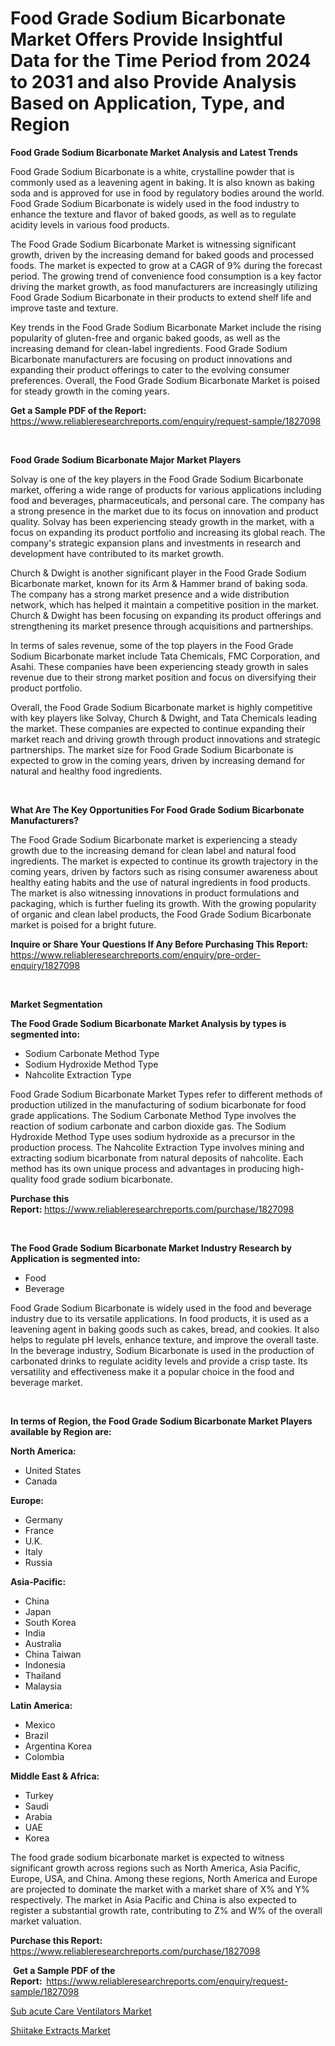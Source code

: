 <p><h1>Food Grade Sodium Bicarbonate Market Offers Provide Insightful Data for the Time Period from 2024 to 2031 and also Provide Analysis Based on Application, Type, and Region</h1></p><p><strong>Food Grade Sodium Bicarbonate Market Analysis and Latest Trends</strong></p>
<p><p>Food Grade Sodium Bicarbonate is a white, crystalline powder that is commonly used as a leavening agent in baking. It is also known as baking soda and is approved for use in food by regulatory bodies around the world. Food Grade Sodium Bicarbonate is widely used in the food industry to enhance the texture and flavor of baked goods, as well as to regulate acidity levels in various food products.</p><p>The Food Grade Sodium Bicarbonate Market is witnessing significant growth, driven by the increasing demand for baked goods and processed foods. The market is expected to grow at a CAGR of 9% during the forecast period. The growing trend of convenience food consumption is a key factor driving the market growth, as food manufacturers are increasingly utilizing Food Grade Sodium Bicarbonate in their products to extend shelf life and improve taste and texture.</p><p>Key trends in the Food Grade Sodium Bicarbonate Market include the rising popularity of gluten-free and organic baked goods, as well as the increasing demand for clean-label ingredients. Food Grade Sodium Bicarbonate manufacturers are focusing on product innovations and expanding their product offerings to cater to the evolving consumer preferences. Overall, the Food Grade Sodium Bicarbonate Market is poised for steady growth in the coming years.</p></p>
<p><strong>Get a Sample PDF of the Report:&nbsp;</strong> <a href="https://www.reliableresearchreports.com/enquiry/request-sample/1827098">https://www.reliableresearchreports.com/enquiry/request-sample/1827098</a></p>
<p>&nbsp;</p>
<p><strong>Food Grade Sodium Bicarbonate Major Market Players</strong></p>
<p><p>Solvay is one of the key players in the Food Grade Sodium Bicarbonate market, offering a wide range of products for various applications including food and beverages, pharmaceuticals, and personal care. The company has a strong presence in the market due to its focus on innovation and product quality. Solvay has been experiencing steady growth in the market, with a focus on expanding its product portfolio and increasing its global reach. The company's strategic expansion plans and investments in research and development have contributed to its market growth.</p><p>Church & Dwight is another significant player in the Food Grade Sodium Bicarbonate market, known for its Arm & Hammer brand of baking soda. The company has a strong market presence and a wide distribution network, which has helped it maintain a competitive position in the market. Church & Dwight has been focusing on expanding its product offerings and strengthening its market presence through acquisitions and partnerships.</p><p>In terms of sales revenue, some of the top players in the Food Grade Sodium Bicarbonate market include Tata Chemicals, FMC Corporation, and Asahi. These companies have been experiencing steady growth in sales revenue due to their strong market position and focus on diversifying their product portfolio.</p><p>Overall, the Food Grade Sodium Bicarbonate market is highly competitive with key players like Solvay, Church & Dwight, and Tata Chemicals leading the market. These companies are expected to continue expanding their market reach and driving growth through product innovations and strategic partnerships. The market size for Food Grade Sodium Bicarbonate is expected to grow in the coming years, driven by increasing demand for natural and healthy food ingredients.</p></p>
<p>&nbsp;</p>
<p><strong>What Are The Key Opportunities For Food Grade Sodium Bicarbonate Manufacturers?</strong></p>
<p><p>The Food Grade Sodium Bicarbonate market is experiencing a steady growth due to the increasing demand for clean label and natural food ingredients. The market is expected to continue its growth trajectory in the coming years, driven by factors such as rising consumer awareness about healthy eating habits and the use of natural ingredients in food products. The market is also witnessing innovations in product formulations and packaging, which is further fueling its growth. With the growing popularity of organic and clean label products, the Food Grade Sodium Bicarbonate market is poised for a bright future.</p></p>
<p><strong>Inquire or Share Your Questions If Any Before Purchasing This Report:</strong> <a href="https://www.reliableresearchreports.com/enquiry/pre-order-enquiry/1827098">https://www.reliableresearchreports.com/enquiry/pre-order-enquiry/1827098</a></p>
<p>&nbsp;</p>
<p><strong>Market Segmentation</strong></p>
<p><strong>The Food Grade Sodium Bicarbonate Market Analysis by types is segmented into:</strong></p>
<p><ul><li>Sodium Carbonate Method Type</li><li>Sodium Hydroxide Method Type</li><li>Nahcolite Extraction Type</li></ul></p>
<p><p>Food Grade Sodium Bicarbonate Market Types refer to different methods of production utilized in the manufacturing of sodium bicarbonate for food grade applications. The Sodium Carbonate Method Type involves the reaction of sodium carbonate and carbon dioxide gas. The Sodium Hydroxide Method Type uses sodium hydroxide as a precursor in the production process. The Nahcolite Extraction Type involves mining and extracting sodium bicarbonate from natural deposits of nahcolite. Each method has its own unique process and advantages in producing high-quality food grade sodium bicarbonate.</p></p>
<p><strong>Purchase this Report:&nbsp;</strong><a href="https://www.reliableresearchreports.com/purchase/1827098">https://www.reliableresearchreports.com/purchase/1827098</a></p>
<p>&nbsp;</p>
<p><strong>The Food Grade Sodium Bicarbonate Market Industry Research by Application is segmented into:</strong></p>
<p><ul><li>Food</li><li>Beverage</li></ul></p>
<p><p>Food Grade Sodium Bicarbonate is widely used in the food and beverage industry due to its versatile applications. In food products, it is used as a leavening agent in baking goods such as cakes, bread, and cookies. It also helps to regulate pH levels, enhance texture, and improve the overall taste. In the beverage industry, Sodium Bicarbonate is used in the production of carbonated drinks to regulate acidity levels and provide a crisp taste. Its versatility and effectiveness make it a popular choice in the food and beverage market.</p></p>
<p>&nbsp;</p>
<p><strong>In terms of Region, the Food Grade Sodium Bicarbonate Market Players available by Region are:</strong></p>
<p>
    <p> <strong> North America: </strong>
        <ul>
            <li>United States</li>
            <li>Canada</li>
        </ul>
        </p> 
    <p> <strong> Europe: </strong>
        <ul>
            <li>Germany</li>
            <li>France</li>
            <li>U.K.</li>
            <li>Italy</li>
            <li>Russia</li>
        </ul>
        </p> 
    <p> <strong> Asia-Pacific: </strong>
        <ul>
            <li>China</li>
            <li>Japan</li>
            <li>South Korea</li>
            <li>India</li>
            <li>Australia</li>
            <li>China Taiwan</li>
            <li>Indonesia</li>
            <li>Thailand</li>
            <li>Malaysia</li>
        </ul>
        </p> 
    <p> <strong> Latin America: </strong>
        <ul>
            <li>Mexico</li>
            <li>Brazil</li>
            <li>Argentina Korea</li>
            <li>Colombia</li>
        </ul>
        </p> 
    <p> <strong> Middle East & Africa: </strong>
        <ul>
            <li>Turkey</li>
            <li>Saudi</li>
            <li>Arabia</li>
            <li>UAE</li>
            <li>Korea</li>
        </ul>
    </p>
    </p>
<p><p>The food grade sodium bicarbonate market is expected to witness significant growth across regions such as North America, Asia Pacific, Europe, USA, and China. Among these regions, North America and Europe are projected to dominate the market with a market share of X% and Y% respectively. The market in Asia Pacific and China is also expected to register a substantial growth rate, contributing to Z% and W% of the overall market valuation.</p></p>
<p><strong>Purchase this Report: </strong><a href="https://www.reliableresearchreports.com/purchase/1827098">https://www.reliableresearchreports.com/purchase/1827098</a></p>
<p>&nbsp;<strong>Get a Sample PDF of the Report:&nbsp;&nbsp;</strong><a href="https://www.reliableresearchreports.com/enquiry/request-sample/1827098">https://www.reliableresearchreports.com/enquiry/request-sample/1827098</a></p>
<p><strong></strong></p>
<p><p><a href="https://copper-carbon-84f.notion.site/Decoding-the-Sub-acute-Care-Ventilators-Market-A-Deep-Dive-into-the-Latest-Market-Trends-Market-Se-3be7e283c6b34c628481fe10397f2a77">Sub acute Care Ventilators Market</a></p><p><a href="https://view.publitas.com/reportprime-1/shiitake-extracts-market-size-focuses-on-market-dynamics-in-depth-analysis-and-future-projections-of-its-market-forecasted-for-period-from-2024-to-2031/">Shiitake Extracts Market</a></p></p>